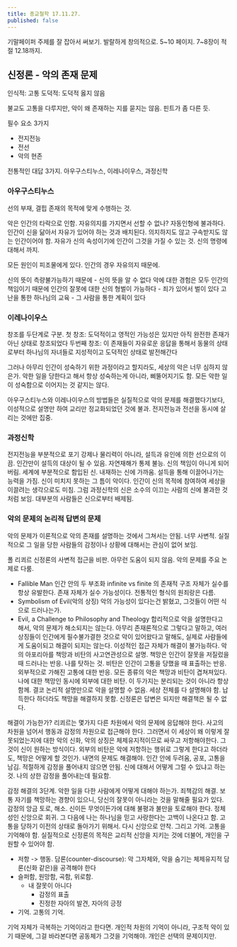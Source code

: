 ```yaml
---
title: 종교철학 17.11.27.
published: false
---
```


기말페이퍼
주제를 잘 잡아서 써보기. 발랄하게 창의적으로.
5~10 페이지. 7~8장이 적절
12.18까지.

## 신정론 - 악의 존재 문제
인식적: 고통
도덕적: 도덕적 옳지 않음

불교도 고통을 다루지만, 악이 왜 존재하는 지를 묻지는 않음. 핀트가 좀 다른 듯.

필수 요소 3가지
- 전지전능
- 전선
- 악의 현존

전통적인 대답 3가지. 아우구스티누스, 이레나이우스, 과정신학

### 아우구스티누스
선의 부재, 결핍
존재의 목적에 맞게 수행하는 것.

악은 인간의 타락으로 인함. 자유의지를 가지면서 선할 수 없나? 자동인형에 불과하다. 인간이 신을 닮아서 자유가 있어야 하는 것과 배치된다. 의지하지도 않고 구속받지도 않는 인간이어야 함. 자유가 신의 속성이기에 인간이 그것을 가질 수 있는 것. 신의 명령에 대해서 까지.

모든 원인이 피조물에게 있다. 인간의 경우 자유의지 때문에.

신의 뜻이 측량불가능하기 때문에 - 신의 뜻을 알 수 없다
악에 대한 경험은 모두 인간의 책임이기 때문에 인간의 잘못에 대한 신의 형벌이 가능하다 - 죄가 있어서 벌이 있다
고난을 통한 하나님의 교육 - 그 사람을 통한 계획이 있다

### 이레나이우스
창조를 두단계로 구분.
첫 창조: 도덕적이고 영적인 가능성은 있지만 아직 완전한 존재가 아닌 상태로 창조되었다
두번째 창조: 이 존재들이 자유로운 응답을 통해서 동물의 상태로부터 하나님의 자녀들로 지성적이고 도덕적인 상태로 발전해간다

그러나 아무리 인간이 성숙하기 위한 과정이라고 할지라도, 세상의 악은 너무 심하지 않은가. 악한 일을 당한다고 해서 항상 성숙하는게 아니라, 삐뚤어지기도 함. 모든 악한 일이 성숙함으로 이어지는 것 같지는 않다.

아우구스티누스와 이레나이우스의 방법들은 실질적으로 악의 문제를 해결했다기보다, 이성적으로 설명만 하여 교리만 정교화되었던 것에 불과. 전지전능과 전선을 동시에 살리는 것에만 집중.

### 과정신학
전지전능을 부분적으로 포기
강제나 물리력이 아니라, 설득과 유인에 의한 선으로의 이끔. 인간만이 설득의 대상이 될 수 있음.
자연재해가 통제 불능. 신의 책임이 아니게 되어버림.
세계에 부분적으로 함입된 신. 내재하는 신에 가까움. 설득을 통해 이끌어나가는 능력을 가짐.
신이 미치지 못하는 그 틈이 악이다. 인간이 신의 목적에 참여하여 세상을 이끌려는 생각으로도 미침.
그럼 과정신학의 신은 소수의 이끄는 사람의 신에 불과한 것 처럼 보임. 대부분의 사람들은 신으로부터 배제됨.

### 악의 문제의 논리적 답변의 문제

악의 문제가 이론적으로 악의 존재를 설명하는 것에서 그쳐서는 안됨. 너무 사변적. 실질적으로 그 일을 당한 사람들의 감정이나 상황에 대해서는 관심이 없어 보임.

폴 리쾨르
신정론의 사변적 접근을 비판. 아무런 도움이 되지 않음.
악의 문제를 주요 논제로 다룸.
- Fallible Man
인간 안의 두 부조화
infinite vs finite 의 존재적 구조 자체가 실수를 항상 유발한다. 존재 자체가 실수 가능성이다.
전통적인 형식의 원죄랑은 다름.
- Symbolism of Evil(악의 상징)
악의 가능성이 있다는건 밝혔고, 그것들이 어떤 식으로 드러나는가.
- Evil, a Challenge to Philosophy and Theology
합리적으로 악을 설명한다고 해서, 악의 문제가 해소되지는 않는다. 아무리 존재론적으로 그렇다고 말하고, 여러 상징들이 인간에게 필수불가결한 것으로 악이 있어왔다고 말해도, 실제로 사람들에게 도움이되고 해결이 되지는 않는다.
이성적인 접근 자체가 해결이 불가능하다. 악의 아포리아를 책망과 비탄의 사고연관성으로 설명.
책망은 인간이 잘못을 저질렀을 때 드러나는 반응. 나를 탓하는 것.
비탄은 인간이 고통을 당했을 때 표출하는 반응. 외부적으로 가해진 고통에 대한 반응.
모든 종류의 악은 책망과 비탄이 겹쳐져있다. 나에 대한 책망인 동시에 외부에 대한 비탄. 이 두가지는 분리되는 것이 아니라 항상 함께.
결코 논리적 설명만으로 악을 설명할 수 없음. 세상 전체를 다 설명해야 함. 납득한다 하더라도 책망을 해결하지 못함.
신정론은 답변은 되지만 해결책은 될 수 없다.

해결이 가능한가?
리쾨르는 몇가지 다른 차원에서 악의 문제에 응답해야 한다.
사고의 차원을 넘어서 행동과 감정의 차원으로 접근해야 한다. 그러면서 이 세상이 왜 이렇게 잘못되었는지에 대한 악의 신화, 악의 상징은 체제유지적이므로 싸우고 저항해야한다. 그것이 신이 원하는 방식이다.
외부의 비탄은 악에 저항하는 행위로 그렇게 한다고 하더라도, 책망은 어떻게 할 것인가. 내면의 문제도 해결해야. 인간 안에 두려움, 공포, 고통을 남김.
적절하게 감정을 풀어내지 않으면 안됨. 신에 대해서 어떻게 그럴 수 있냐고 하는 것. 나의 상한 감정을 풀어내는데 필요함.

감정 해결의 3단계. 악한 일을 다한 사람에게 어떻게 대해야 하는가.
죄책감의 해결. 보통 자기를 책망하는 경향이 있으니, 당신의 잘못이 아니라는 것을 말해줄 필요가 있다. 
감정의 앙금 토로, 해소. 신이든 무엇이든가에 대해 불평과 불만을 토로해야 한다.
정체성인 신앙으로 회귀. 그 다음에 나는 하나님을 믿고 사랑한다는 고백이 나온다고 함. 고통을 당하기 이전의 상태로 돌아가기 위해서. 다시 신앙으로 안착.
그리고 기억. 고통을 기억해야 함. 
실질적으로 신정론의 목적은 교리적 신앙을 지키는 것에 더불어, 개인을 구원할 수 있어야 함.

- 저항 -> 행동. 담론(counter-discourse): 악 그자체와, 악을 숨기는 체제유지적 담론(신화 같은)을 공격해야 한다
- 슬퍼함, 원망함, 곡함, 위로함.
  - 내 잘못이 아니다
	- 감정의 표출
	- 진정한 자아의 발견, 자아의 긍정
- 기억. 고통의 기억.

기억 자체가 극복하는 기억이라고 한다면. 개인적 차원의 기억이 아니라, 구조적 악이 있기 때문에, 그걸 바라본다면 공동체가 그것을 기억해야. 개인은 선택의 문제이지만.

